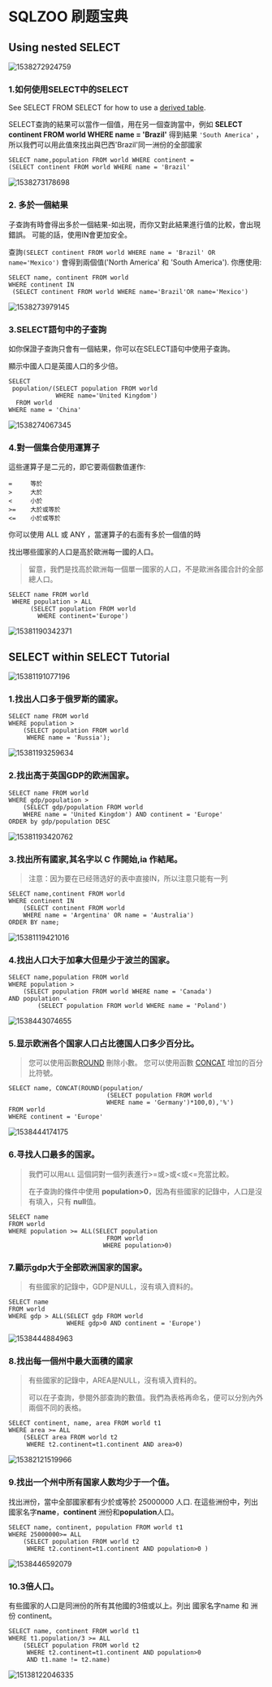 # SQLZOO 刷题宝典

## Using nested SELECT

![1538272924759](E:\数据分析\数据分析\习题\SQL\assets\1538272924759.png)

### 1.如何使用SELECT中的SELECT

See SELECT FROM SELECT for how to use a [derived table](http://sqlzoo.net/w/index.php/SELECT_.._SELECT).

SELECT查詢的結果可以當作一個值，用在另一個查詢當中，例如 **SELECT continent FROM world WHERE name = 'Brazil'** 得到結果 `'South America'` ，所以我們可以用此值來找出與巴西'Brazil'同一洲份的全部國家

```plsql
SELECT name,population FROM world WHERE continent = 
(SELECT continent FROM world WHERE name = 'Brazil'
```

![1538273178698](E:\数据分析\数据分析\习题\SQL\assets\1538273178698.png)

### 2. 多於一個結果

子查詢有時會得出多於一個結果-如出現，而你又對此結果進行值的比較，會出現錯誤。 可能的話，使用IN會更加安全。

查詢`(SELECT continent FROM world WHERE name = 'Brazil' OR name='Mexico')` 會得到兩個值('North America' 和 'South America'). 你應使用:

```plsql
SELECT name, continent FROM world
WHERE continent IN
 (SELECT continent FROM world WHERE name='Brazil'OR name='Mexico')
```

![1538273979145](E:\数据分析\数据分析\习题\SQL\assets\1538273979145.png)

### 3.SELECT語句中的子查詢

如你保證子查詢只會有一個結果，你可以在SELECT語句中使用子查詢。 

顯示中國人口是英國人口的多少倍。 

```plsql
SELECT
 population/(SELECT population FROM world
             WHERE name='United Kingdom')
  FROM world
WHERE name = 'China'
```

![1538274067345](E:\数据分析\数据分析\习题\SQL\assets\1538274067345.png)

### 4.對一個集合使用運算子

這些運算子是二元的，即它要兩個數值運作: 

```
=     等於
>     大於
<     小於
>=    大於或等於
<=    小於或等於
```

你可以使用 ALL 或 ANY ，當運算子的右面有多於一個值的時 

找出哪些國家的人口是高於歐洲每一國的人口。

> 留意，我們是找高於歐洲每一個單一國家的人口，不是歐洲各國合計的全部總人口。

```plsql
SELECT name FROM world
 WHERE population > ALL
      (SELECT population FROM world
        WHERE continent='Europe')
```

![15381190342371](E:\数据分析\数据分析\习题\SQL\assets\1538274340346.png)

## SELECT within SELECT Tutorial

![15381191077196](E:\数据分析\数据分析\习题\SQL\assets\1538441588009.png)

### 1.找出人口多于俄罗斯的國家。 



```plsql
SELECT name FROM world
WHERE population > 
	(SELECT population FROM world
     WHERE name = 'Russia');
```

![15381193259634](E:\数据分析\数据分析\习题\SQL\assets\1538441735161.png)

### 2.找出高于英国GDP的欧洲国家。 

```plsql
SELECT name FROM world
WHERE gdp/population >
	(SELECT gdp/population FROM world
    WHERE name = 'United Kingdom') AND continent = 'Europe'
ORDER by gdp/population DESC
```

![15381193420762](E:\数据分析\数据分析\习题\SQL\assets\1538442140311.png)

### 3.找出所有國家,其名字以 C 作開始,ia 作結尾。 

> 注意：因为要在已经筛选好的表中直接IN，所以注意只能有一列

```plsql
SELECT name,continent FROM world
WHERE continent IN 
	(SELECT continent FROM world
    WHERE name = 'Argentina' OR name = 'Australia')
ORDER BY name;
```

![15381119421016](E:\数据分析\数据分析\习题\SQL\assets\1538442571350.png)

### 4.找出人口大于加拿大但是少于波兰的国家。 

```plsql
SELECT name,population FROM world
WHERE population > 
	(SELECT population FROM world WHERE name = 'Canada')
AND population <
        (SELECT population FROM world WHERE name = 'Poland')
```

![1538443074655](E:\数据分析\数据分析\习题\SQL\assets\1538443074655.png)

### 5.显示欧洲各个国家人口占比德国人口多少百分比。 

> 您可以使用函數[ROUND](http://zh.sqlzoo.net/wiki/ROUND) 刪除小數。 您可以使用函數 [CONCAT](http://zh.sqlzoo.net/wiki/CONCAT) 增加的百分比符號。 

```plsql
SELECT name, CONCAT(ROUND(population/
                           (SELECT population FROM world
                           WHERE name = 'Germany')*100,0),'%') 
FROM world
WHERE continent = 'Europe'
```

![1538444174175](E:\数据分析\数据分析\习题\SQL\assets\1538444174175.png)

### 6.寻找人口最多的国家。 

> 我們可以用`ALL` 這個詞對一個列表進行>=或>或<或<=充當比較。 
>
> 在子查詢的條件中使用 **population>0**，因為有些國家的記錄中，人口是沒有填入，只有 **null**值。 

```plsql
SELECT name
FROM world
WHERE population >= ALL(SELECT population
                           FROM world
                          WHERE population>0)
```

### 7.顯示gdp大于全部欧洲国家的国家。 

> 有些國家的記錄中，GDP是NULL，沒有填入資料的。 

```plsql
SELECT name
FROM world
WHERE gdp > ALL(SELECT gdp FROM world 
                WHERE gdp>0 AND continent = 'Europe')
```

![1538444884963](E:\数据分析\数据分析\习题\SQL\assets\1538444884963.png)

### 8.找出每一個州中最大面積的國家 

> 有些國家的記錄中，AREA是NULL，沒有填入資料的。 
>
> 可以在子查詢，參閱外部查詢的數值。我們為表格再命名，便可以分別內外兩個不同的表格。 

```plsql
SELECT continent, name, area FROM world t1
WHERE area >= ALL
	(SELECT area FROM world t2 
     WHERE t2.continent=t1.continent AND area>0)
```

![15382121519966](E:\数据分析\数据分析\习题\SQL\assets\1538445326054.png)

### 9.找出一个州中所有国家人数均少于一个值。 

找出洲份，當中全部國家都有少於或等於 25000000 人口. 在這些洲份中，列出國家名字**name**，**continent** 洲份和**population**人口。 

```plsql
SELECT name, continent, population FROM world t1
WHERE 25000000>= ALL
	(SELECT population FROM world t2 
     WHERE t2.continent=t1.continent AND population>0 )
```

![1538446592079](E:\数据分析\数据分析\习题\SQL\assets\1538446592079.png)

### 10.3倍人口。

有些國家的人口是同洲份的所有其他國的3倍或以上。列出 國家名字name 和 洲份 continent。 

```plsql
SELECT name, continent FROM world t1
WHERE t1.population/3 >= ALL
	(SELECT population FROM world t2 
     WHERE t2.continent=t1.continent AND population>0 
     AND t1.name != t2.name)
```

![15138122046335](E:\数据分析\数据分析\习题\SQL\assets\1538446806508.png)
